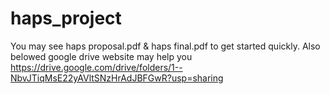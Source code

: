 # haps_project
You may see haps proposal.pdf & haps final.pdf to get started quickly.
Also belowed google drive website may help you
https://drive.google.com/drive/folders/1--NbvJTiqMsE22yAVltSNzHrAdJBFGwR?usp=sharing

